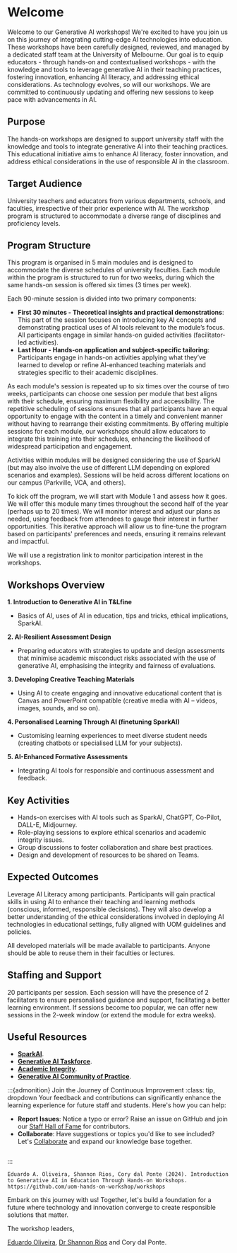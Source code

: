 # Welcome

Welcome to our Generative AI workshops! We're excited to have you join us on this journey of integrating cutting-edge AI technologies into education. These workshops have been carefully designed, reviewed, and managed by a dedicated staff team at the University of Melbourne. Our goal is to equip educators - through hands-on and contextualised workshops - with the knowledge and tools to leverage generative AI in their teaching practices, fostering innovation, enhancing AI literacy, and addressing ethical considerations. As technology evolves, so will our workshops. We are committed to continuously updating and offering new sessions to keep pace with advancements in AI.

## Purpose

The hands-on workshops are designed to support university staff with the knowledge and tools to integrate generative AI into their teaching practices. This educational initiative aims to enhance AI literacy, foster innovation, and address ethical considerations in the use of responsible AI in the classroom.

## Target Audience

University teachers and educators from various departments, schools, and faculties, irrespective of their prior experience with AI. The workshop program is structured to accommodate a diverse range of disciplines and proficiency levels.

## Program Structure

This program is organised in 5 main modules and is designed to accommodate the diverse schedules of university faculties. Each module within the program is structured to run for two weeks, during which the same hands-on session is offered six times (3 times per week).

Each 90-minute session is divided into two primary components:

- **First 30 minutes - Theoretical insights and practical demonstrations**: This part of the session focuses on introducing key AI concepts and demonstrating practical uses of AI tools relevant to the module’s focus. All participants engage in similar hands-on guided activities (facilitator-led activities).
- **Last Hour - Hands-on application and subject-specific tailoring**: Participants engage in hands-on activities applying what they’ve learned to develop or refine AI-enhanced teaching materials and strategies specific to their academic disciplines.

As each module's session is repeated up to six times over the course of two weeks, participants can choose one session per module that best aligns with their schedule, ensuring maximum flexibility and accessibility. The repetitive scheduling of sessions ensures that all participants have an equal opportunity to engage with the content in a timely and convenient manner without having to rearrange their existing commitments. By offering multiple sessions for each module, our workshops should allow educators to integrate this training into their schedules, enhancing the likelihood of widespread participation and engagement.

Activities within modules will be designed considering the use of SparkAI (but may also involve the use of different LLM depending on explored scenarios and examples). Sessions will be held across different locations on our campus (Parkville, VCA, and others).

To kick off the program, we will start with Module 1 and assess how it goes. We will offer this module many times throughout the second half of the year (perhaps up to 20 times). We will monitor interest and adjust our plans as needed, using feedback from attendees to gauge their interest in further opportunities. This iterative approach will allow us to fine-tune the program based on participants' preferences and needs, ensuring it remains relevant and impactful.

We will use a registration link to monitor participation interest in the workshops.

## Workshops Overview

**1. Introduction to Generative AI in T&Lfine**
- Basics of AI, uses of AI in education, tips and tricks, ethical implications, SparkAI.

**2. AI-Resilient Assessment Design**
- Preparing educators with strategies to update and design assessments that minimise academic misconduct risks associated with the use of generative AI, emphasising the integrity and fairness of evaluations.

**3. Developing Creative Teaching Materials**
- Using AI to create engaging and innovative educational content that is Canvas and PowerPoint compatible (creative media with AI – videos, images, sounds, and so on).

**4. Personalised Learning Through AI (finetuning SparkAI)**
- Customising learning experiences to meet diverse student needs (creating chatbots or specialised LLM for your subjects).

**5. AI-Enhanced Formative Assessments**
- Integrating AI tools for responsible and continuous assessment and feedback.

## Key Activities

- Hands-on exercises with AI tools such as SparkAI, ChatGPT, Co-Pilot, DALL-E, Midjourney.
- Role-playing sessions to explore ethical scenarios and academic integrity issues.
- Group discussions to foster collaboration and share best practices.
- Design and development of resources to be shared on Teams.

## Expected Outcomes

Leverage AI Literacy among participants. Participants will gain practical skills in using AI to enhance their teaching and learning methods (conscious, informed, responsible decisions). They will also develop a better understanding of the ethical considerations involved in deploying AI technologies in educational settings, fully aligned with UOM guidelines and policies.

All developed materials will be made available to participants. Anyone should be able to reuse them in their faculties or lectures.

## Staffing and Support

20 participants per session. Each session will have the presence of 2 facilitators to ensure personalised guidance and support, facilitating a better learning environment. If sessions become too popular, we can offer new sessions in the 2-week window (or extend the module for extra weeks).

## Useful Resources

- **[SparkAI](https://spark.unimelb.edu.au/)**.
- **[Generative AI Taskforce](https://www.unimelb.edu.au/generative-ai-taskforce)**.
- **[Academic Integrity](https://academicintegrity.unimelb.edu.au/)**.
- **[Generative AI Community of Practice](https://eng.unimelb.edu.au/tll/communities/genai-cop)**.


:::{admonition} Join the Journey of Continuous Improvement
:class: tip, dropdown
Your feedback and contributions can significantly enhance the learning experience for future staff and students. Here's how you can help:
- **Report Issues**: Notice a typo or error? Raise an issue on GitHub and join our [Staff Hall of Fame](afterword/hall_of_fame) for contributors.
- **Collaborate**: Have suggestions or topics you'd like to see included? Let's [Collaborate](afterword/collaborate) and expand our knowledge base together.

```{figure} resources/github_issue.png
```
:::


```{admonition} To cite this workshop program
Eduardo A. Oliveira, Shannon Rios, Cory dal Ponte (2024). Introduction to Generative AI in Education Through Hands-on Workshops. https://github.com/uom-hands-on-workshop/workshops
```


Embark on this journey with us! Together, let's build a foundation for a future where technology and innovation converge to create responsible solutions that matter.

The workshop leaders,

[Eduardo Oliveira](https://findanexpert.unimelb.edu.au/profile/653031-eduardo-araujo-oliveira), [Dr Shannon Rios](https://findanexpert.unimelb.edu.au/profile/985603-shannon-rios) and Cory dal Ponte.
